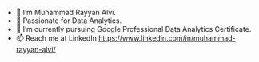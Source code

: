 - 👋 I’m Muhammad Rayyan Alvi.
- 👀 Passionate for Data Analytics.
- 🌱 I’m currently pursuing Google Professional Data Analytics Certificate.
- 📫 Reach me at LinkedIn https://www.linkedin.com/in/muhammad-rayyan-alvi/

<!---
rayyanalvi/rayyanalvi is a ✨ special ✨ repository because its `README.md` (this file) appears on your GitHub profile.
You can click the Preview link to take a look at your changes.
--->
